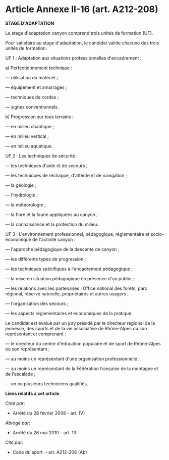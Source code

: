 # Article Annexe II-16 (art. A212-208)

**STAGE D'ADAPTATION**

Le stage d'adaptation canyon comprend trois unités de formation (UF).

Pour satisfaire au stage d'adaptation, le candidat valide chacune des trois unités de formation.

UF 1 : Adaptation aux situations professionnelles d'encadrement :

a) Perfectionnement technique :

― utilisation du matériel ;

― équipement et amarrages ;

― techniques de cordes ;

― signes conventionnels.

b) Progression sur tous terrains :

― en milieu chaotique ;

― en milieu vertical ;

― en milieu aquatique.

UF 2 : Les techniques de sécurité :

― les techniques d'aide et de secours ;

― les techniques de réchappe, d'attente et de navigation ;

― la géologie ;

― l'hydrologie ;

― la météorologie ;

― la flore et la faune appliquées au canyon ;

― la connaissance et la protection du milieu.

UF 3 : L'environnement professionnel, pédagogique, réglementaire et socio-économique de l'activité canyon :

― l'approche pédagogique de la descente de canyon ;

― les différents types de progression ;

― les techniques spécifiques à l'encadrement pédagogique ;

― la mise en situation pédagogique en présence d'un public ;

― les relations avec les partenaires : Office national des forêts, parc régional, réserve naturelle, propriétaires et autres
usagers ;

― l'organisation des secours ;

― les aspects réglementaires et économiques de la pratique.

Le candidat est évalué par un jury présidé par le directeur régional de la jeunesse, des sports et de la vie associative de
Rhône-Alpes ou son représentant et comprenant :

― le directeur du centre d'éducation populaire et de sport de Rhône-Alpes ou son représentant ;

― au moins un représentant d'une organisation professionnelle ;

― au moins un représentant de la Fédération française de la montagne et de l'escalade ;

― un ou plusieurs techniciens qualifiés.

**Liens relatifs à cet article**

_Créé par_:

  - Arrêté du 28 février 2008 - art. (V)

_Abrogé par_:

  - Arrêté du 26 mai 2010 - art. 13

_Cité par_:

  - Code du sport. - art. A212-208 (Ab)

